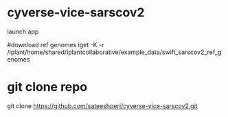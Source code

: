 # cyverse-vice-sarscov2

launch app

#download ref genomes
iget -K -r /iplant/home/shared/iplantcollaborative/example_data/swift_sarscov2_ref_genomes

# git clone repo

git clone https://github.com/sateeshperi/cyverse-vice-sarscov2.git
